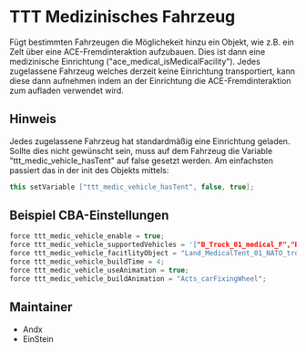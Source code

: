 # TTT Medizinisches Fahrzeug

Fügt bestimmten Fahrzeugen die Möglichekeit hinzu ein Objekt, wie z.B. ein Zelt über eine ACE-Fremdinteraktion aufzubauen.
Dies ist dann eine medizinische Einrichtung ("ace_medical_isMedicalFacility").
Jedes zugelassene Fahrzeug welches derzeit keine Einrichtung transportiert, kann diese dann aufnehmen indem an der Einrichtung die ACE-Fremdinteraktion zum aufladen verwendet wird.

## Hinweis

Jedes zugelassene Fahrzeug hat standardmäßig eine Einrichtung geladen. Sollte dies nicht gewünscht sein, muss auf dem Fahrzeug die Variable "ttt_medic_vehicle_hasTent" auf false gesetzt werden.
Am einfachsten passiert das in der init des Objekts mittels:
```c++
this setVariable ["ttt_medic_vehicle_hasTent", false, true];
```

## Beispiel CBA-Einstellungen

```c++
force ttt_medic_vehicle_enable = true;                                                                                              //default: false;
force ttt_medic_vehicle_supportedVehicles = '["B_Truck_01_medical_F","B_T_Truck_01_medical_F","rsr_wisent_medical_tropentarn"]';    //default: [];
force ttt_medic_vehicle_facitlityObject = "Land_MedicalTent_01_NATO_tropic_generic_open_F";                                         //default "Land_MedicalTent_01_NATO_generic_open_F";
force ttt_medic_vehicle_buildTime = 4;                                                                                              //default: 30;
force ttt_medic_vehicle_useAnimation = true;                                                                                        //default: true;
force ttt_medic_vehicle_buildAnimation = "Acts_carFixingWheel";                                                                     //default: "Acts_carFixingWheel";
```

## Maintainer

- Andx
- EinStein
